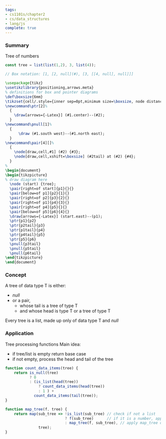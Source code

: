 ```yaml
---
tags:
- cs1101s/chapter2
- cs/data_structures
- lang/js
complete: true
---
```

### Summary
Tree of numbers
```js
const tree = list(list(1,2), 3, list(4));

// Box notation: [1, [2, null](#), [3, [[4, null], null]]]
```
```tikz
\usepackage{tikz}
\usetikzlibrary{positioning,arrows.meta}
% definitions for box and pointer diagrams
\def\boxsize{6mm}
\tikzset{cell/.style={inner sep=0pt,minimum size=\boxsize, node distance=2em and 3.5em}}
\newcommand\ptr[2]%
  {
    \draw[arrows={-Latex}] (#1.center)--(#2);
  }
\newcommand\pnull[1]%
  {
      \draw (#1.south west)--(#1.north east);
  }
\newcommand\pair[4][]%
  {
    \node[draw,cell,#1] (#2) {#3};
    \node[draw,cell,xshift=\boxsize] (#2tail) at (#2) {#4};
  }
% 
\begin{document}
\begin{tikzpicture}
% draw diagram here
  \node (start) {tree};
  \pair[right=of start]{p1}{}{}
  \pair[below=of p1]{p2}{1}{}
  \pair[right=of p2]{p3}{2}{}
  \pair[right=of p1]{p4}{3}{}
  \pair[right=of p4]{p5}{}{}
  \pair[below=of p5]{p6}{4}{}
  \draw[arrows={-Latex}] (start.east)--(p1);
  \ptr{p1}{p2}
  \ptr{p2tail}{p3}
  \ptr{p1tail}{p4}
  \ptr{p4tail}{p5}
  \ptr{p5}{p6}
  \pnull{p3tail}
  \pnull{p5tail}
  \pnull{p6tail}
\end{tikzpicture}
\end{document}
```
### Concept
A tree of data type T is either:
- *null*
- or a pair,
	- whose tail is a tree of type T
	- and whose head is type T or a tree of type T

Every tree is a list, made up only of data type T and _null_
### Application
Tree processing functions
Main idea:
- if tree/list is empty return base case
- if not empty, process the head and tail of the tree
```js
function count_data_items(tree) {
	return is_null(tree)            
		   ? 0            
		   : (is_list(head(tree))               
			   ? count_data_items(head(tree))                
			   : 1 ) +
			 count_data_items(tail(tree));
}

function map_tree(f, tree) {     
	return map(sub_tree => !is_list(sub_tree) // check if not a list
						   ? f(sub_tree)      // if it is a number, apply the function              
						   : map_tree(f, sub_tree), // apply map_tree on the head as well
			   tree);
} 